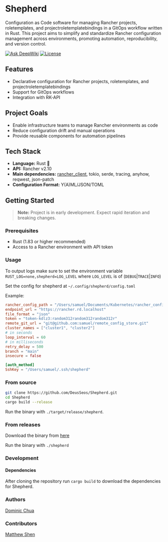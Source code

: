 # Shepherd

Configuration as Code software for managing Rancher projects, roletemplates, and projectroletemplatebindings in a GitOps workflow written in Rust. This project aims to simplify and standardize Rancher configuration management across environments, promoting automation, reproducibility, and version control.

[![Ask DeepWiki](https://deepwiki.com/badge.svg)](https://deepwiki.com/DeusSeos/Shepherd)
[![License](https://img.shields.io/badge/License-Apache_2.0-blue.svg)](https://opensource.org/licenses/Apache-2.0)

## Features

- Declarative configuration for Rancher projects, roletemplates, and projectroletemplatebindings
- Support for GitOps workflows
- Integration with RK-API

## Project Goals

- Enable infrastructure teams to manage Rancher environments as code
- Reduce configuration drift and manual operations
- Provide reusable components for automation pipelines

## Tech Stack

- **Language:** Rust 🦀
- **API:** Rancher v2.10
- **Main dependencies:** [rancher_client](https://crates.io/crates/rancher_client), tokio, serde, tracing, anyhow, reqwest, json-patch
- **Configuration Format:** Y(A)ML/JSON/TOML

## Getting Started

> **Note:** Project is in early development. Expect rapid iteration and breaking changes.

### Prerequisites

- Rust (1.83 or higher recommended)
- Access to a Rancher environment with API token

### Usage

To output logs make sure to set the environment variable `RUST_LOG=none,shepherd=LOG_LEVEL` where `LOG_LEVEL` is of (`DEBUG`|`TRACE`|`INFO`)

Set the config for shepherd at `~/.config/shepherd/config.toml`

Example:

```toml
rancher_config_path = "/Users/samuel/Documents/Kubernetes/rancher_config"
endpoint_url = "https://rancher.rd.localhost"
file_format = "json"
token = "token-kdlz3:random312random312random312r"
remote_git_url = "git@github.com:samuel/remote_config_store.git"
cluster_names = ["cluster1", "cluster2"]
# in seconds
loop_interval = 60
# in milliseconds
retry_delay = 500
branch = "main"
insecure = false

[auth_method]
SshKey = "/Users/samuel/.ssh/shepherd"
```

### From source

```bash
git clone https://github.com/DeusSeos/Shepherd.git
cd Shepherd
cargo build --release
```

Run the binary with `./target/release/shepherd`.

### From releases

Download the binary from [here](https://github.com/DeusSeos/Shepherd/releases)

Run the binary with `./shepherd`

### Development

#### Dependencies

After cloning the repository run `cargo build` to download the dependencies for Shepherd.

### Authors

[Dominic Chua](https://github.com/DeusSeos)

### Contributors

[Matthew Shen](https://github.com/Sariel1563)
